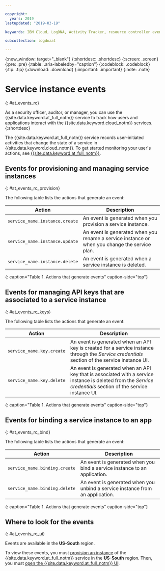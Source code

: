 ```yaml
---

copyright:
  years: 2019
lastupdated: "2019-03-19"

keywords: IBM Cloud, LogDNA, Activity Tracker, resource controller events

subcollection: logdnaat

---
```


{:new_window: target="_blank"}
{:shortdesc: .shortdesc}
{:screen: .screen}
{:pre: .pre}
{:table: .aria-labeledby="caption"}
{:codeblock: .codeblock}
{:tip: .tip}
{:download: .download}
{:important: .important}
{:note: .note}

# Service instance events  
{: #at_events_rc}

As a security officer, auditor, or manager, you can use the {{site.data.keyword.at_full_notm}} service to track how users and applications interact with the {{site.data.keyword.cloud_notm}} services. 
{:shortdesc}

The {{site.data.keyword.at_full_notm}} service records user-initiated activities that change the state of a service in {{site.data.keyword.cloud_notm}}. To get started monitoring your user's actions, see [{{site.data.keyword.at_full_notm}}](/docs/services/Activity-Tracker-with-LogDNA?topic=logdnaat-getting-started#getting-started). 


## Events for provisioning and managing service instances
{: #at_events_rc_provision}

The following table lists the actions that generate an event:

| Action                         | Description |
|--------------------------------|---------|
| `service_name.instance.create` | An event is generated when you provision a service instance. |
| `service_name.instance.update` | An event is generated when you rename a service instance or when you change the service plan. |
| `service_name.instance.delete` | An event is generated when a service instance is deleted. |
{: caption="Table 1. Actions that generate events" caption-side="top"} 



##  Events for managing API keys that are associated to a service instance
{: #at_events_rc_keys}

The following table lists the actions that generate an event:

| Action                         | Description |
|--------------------------------|---------|
| `service_name.key.create` | An event is generated when an API key is created for a service instance through the *Service credentials* section of the service instance UI. |
| `service_name.key.delete` | An event is generated when an API key that is associated with a service instance is deleted from the *Service credentials* section of the service instance UI. |
{: caption="Table 1. Actions that generate events" caption-side="top"} 



##  Events for binding a service instance to an app
{: #at_events_rc_bind}

The following table lists the actions that generate an event:

| Action                         | Description |
|--------------------------------|---------|
| `service_name.binding.create` | An event is generated when you bind a service instance to an application. |
| `service_name.binding.delete` | An event is generated when you unbind a service instance from an application. |
{: caption="Table 1. Actions that generate events" caption-side="top"} 



## Where to look for the events
{: #at_events_rc_ui}

Events are available in the **US-South** region. 

To view these events, you must [provision an instance](/docs/services/Activity-Tracker-with-LogDNA?topic=logdnaat-provision#provision) of the {{site.data.keyword.at_full_notm}} service in the **US-South** region. Then, you must [open the {{site.data.keyword.at_full_notm}} UI](/docs/services/Activity-Tracker-with-LogDNA?topic=logdnaat-launch#launch_step2). 



